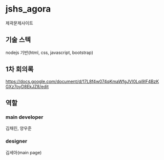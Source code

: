 # jshs_agora
제곽문제사이트

## 기술 스텍
nodejs 기반(html, css, javascript, bootstrap)

## 1차 회의록
https://docs.google.com/document/d/17L8f4w074qKmaWfgJVl0Lqi9IF4BzKGXz7oyD8EkJZ8/edit

## 역할
### main developer
김채린, 양우준
### designer
김세아(main page)

